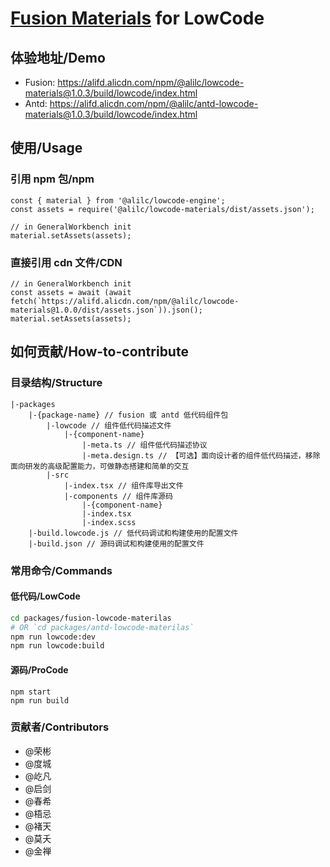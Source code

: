 # [Fusion Materials](https://github.com/alibaba-fusion/next) for LowCode

## 体验地址/Demo

- Fusion: <https://alifd.alicdn.com/npm/@alilc/lowcode-materials@1.0.3/build/lowcode/index.html>
- Antd: <https://alifd.alicdn.com/npm/@alilc/antd-lowcode-materials@1.0.3/build/lowcode/index.html>

## 使用/Usage

### 引用 npm 包/npm

```
const { material } from '@alilc/lowcode-engine';
const assets = require('@alilc/lowcode-materials/dist/assets.json');

// in GeneralWorkbench init
material.setAssets(assets);
```

### 直接引用 cdn 文件/CDN

```
// in GeneralWorkbench init
const assets = await (await fetch(`https://alifd.alicdn.com/npm/@alilc/lowcode-materials@1.0.0/dist/assets.json`)).json();
material.setAssets(assets);
```

## 如何贡献/How-to-contribute

### 目录结构/Structure

```
|-packages
    |-{package-name} // fusion 或 antd 低代码组件包
        |-lowcode // 组件低代码描述文件
            |-{component-name}
                |-meta.ts // 组件低代码描述协议
                |-meta.design.ts // 【可选】面向设计者的组件低代码描述，移除面向研发的高级配置能力，可做静态搭建和简单的交互
        |-src
            |-index.tsx // 组件库导出文件
            |-components // 组件库源码
                |-{component-name}
                |-index.tsx
                |-index.scss
    |-build.lowcode.js // 低代码调试和构建使用的配置文件
    |-build.json // 源码调试和构建使用的配置文件
```

### 常用命令/Commands

#### 低代码/LowCode

```bash
cd packages/fusion-lowcode-materilas
# OR `cd packages/antd-lowcode-materilas`
npm run lowcode:dev
npm run lowcode:build
```

#### 源码/ProCode

```
npm start
npm run build
```

### 贡献者/Contributors

- @荣彬
- @度城
- @屹凡
- @启剑
- @春希
- @梧忌
- @褚天
- @莫夭
- @金禅
